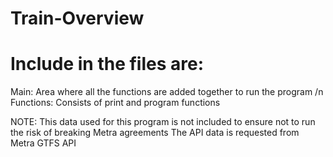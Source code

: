 # Train-Overview
# Include in the files are:
Main: Area where all the functions are added together to run the program /n
Functions: Consists of print and program functions

NOTE: This data used for this program is not included to ensure not to run the risk of breaking Metra agreements 
The API data is requested from Metra GTFS API
